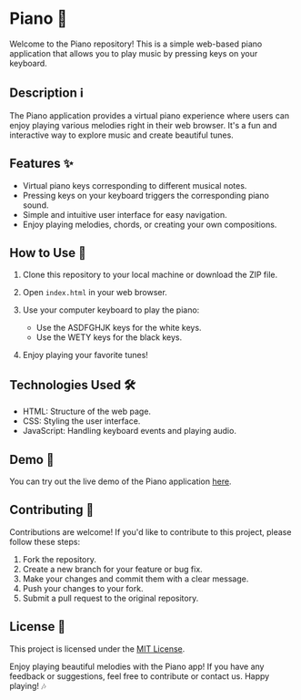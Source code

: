# Piano 🎹

Welcome to the Piano repository! This is a simple web-based piano application that allows you to play music by pressing keys on your keyboard.

## Description ℹ️

The Piano application provides a virtual piano experience where users can enjoy playing various melodies right in their web browser. It's a fun and interactive way to explore music and create beautiful tunes.

## Features ✨

- Virtual piano keys corresponding to different musical notes.
- Pressing keys on your keyboard triggers the corresponding piano sound.
- Simple and intuitive user interface for easy navigation.
- Enjoy playing melodies, chords, or creating your own compositions.

## How to Use 🎵

1. Clone this repository to your local machine or download the ZIP file.

2. Open `index.html` in your web browser.

3. Use your computer keyboard to play the piano:
   - Use the ASDFGHJK keys for the white keys.
   - Use the WETY keys for the black keys.

4. Enjoy playing your favorite tunes!

## Technologies Used 🛠️

- HTML: Structure of the web page.
- CSS: Styling the user interface.
- JavaScript: Handling keyboard events and playing audio.

## Demo 🚀

You can try out the live demo of the Piano application [here](https://example.com/piano).

## Contributing 🤝

Contributions are welcome! If you'd like to contribute to this project, please follow these steps:
1. Fork the repository.
2. Create a new branch for your feature or bug fix.
3. Make your changes and commit them with a clear message.
4. Push your changes to your fork.
5. Submit a pull request to the original repository.

## License 📄

This project is licensed under the [MIT License](LICENSE).

Enjoy playing beautiful melodies with the Piano app! If you have any feedback or suggestions, feel free to contribute or contact us. Happy playing! 🎶
